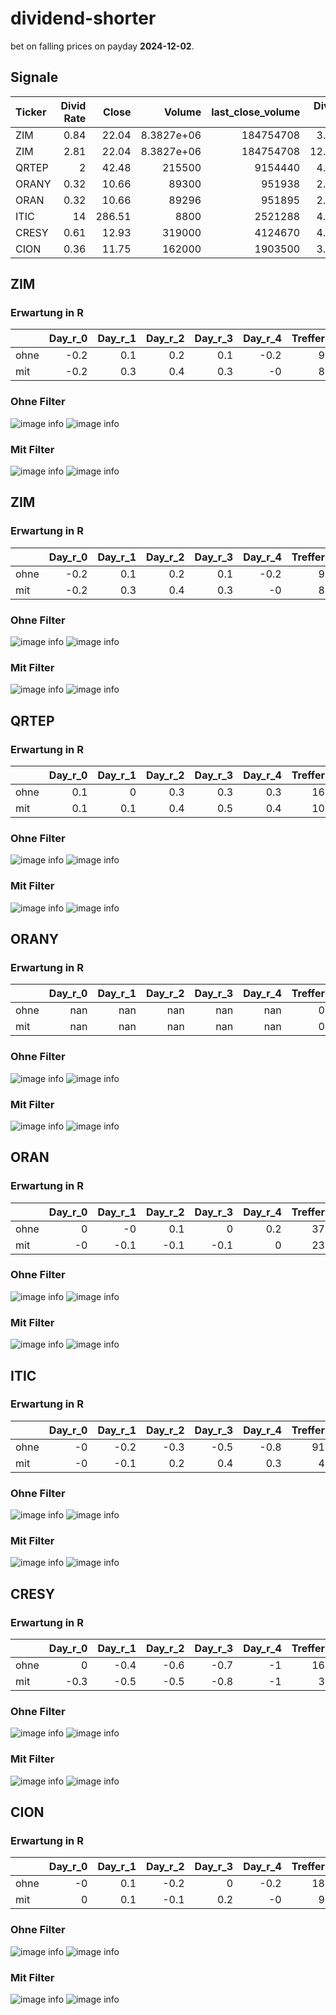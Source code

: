 # dividend-shorter

bet on falling prices on payday **2024-12-02**.

## Signale

| Ticker   |   Divid Rate |   Close |          Volume |   last_close_volume |   Divid % | 5_Days_pos   | above_SMA_50   |
|:---------|-------------:|--------:|----------------:|--------------------:|----------:|:-------------|:---------------|
| ZIM      |         0.84 |   22.04 |      8.3827e+06 |           184754708 |      3.81 | False        | False          |
| ZIM      |         2.81 |   22.04 |      8.3827e+06 |           184754708 |     12.75 | False        | False          |
| QRTEP    |         2    |   42.48 | 215500          |             9154440 |      4.71 | True         | True           |
| ORANY    |         0.32 |   10.66 |  89300          |              951938 |      2.99 | True         | False          |
| ORAN     |         0.32 |   10.66 |  89296          |              951895 |      2.99 | True         | False          |
| ITIC     |        14    |  286.51 |   8800          |             2521288 |      4.89 | True         | True           |
| CRESY    |         0.61 |   12.93 | 319000          |             4124670 |      4.71 | True         | True           |
| CION     |         0.36 |   11.75 | 162000          |             1903500 |      3.06 | True         | False          |

## ZIM

### Erwartung in R
|      |   Day_r_0 |   Day_r_1 |   Day_r_2 |   Day_r_3 |   Day_r_4 |   Treffer |
|:-----|----------:|----------:|----------:|----------:|----------:|----------:|
| ohne |      -0.2 |       0.1 |       0.2 |       0.1 |      -0.2 |         9 |
| mit  |      -0.2 |       0.3 |       0.4 |       0.3 |      -0   |         8 |

### Ohne Filter
![image info](./data/ZIM_box_all.png)
![image info](./data/ZIM_median_all.png)

### Mit Filter
![image info](./data/ZIM_box_filtered.png)
![image info](./data/ZIM_median_filtered.png)

## ZIM

### Erwartung in R
|      |   Day_r_0 |   Day_r_1 |   Day_r_2 |   Day_r_3 |   Day_r_4 |   Treffer |
|:-----|----------:|----------:|----------:|----------:|----------:|----------:|
| ohne |      -0.2 |       0.1 |       0.2 |       0.1 |      -0.2 |         9 |
| mit  |      -0.2 |       0.3 |       0.4 |       0.3 |      -0   |         8 |

### Ohne Filter
![image info](./data/ZIM_box_all.png)
![image info](./data/ZIM_median_all.png)

### Mit Filter
![image info](./data/ZIM_box_filtered.png)
![image info](./data/ZIM_median_filtered.png)

## QRTEP

### Erwartung in R
|      |   Day_r_0 |   Day_r_1 |   Day_r_2 |   Day_r_3 |   Day_r_4 |   Treffer |
|:-----|----------:|----------:|----------:|----------:|----------:|----------:|
| ohne |       0.1 |       0   |       0.3 |       0.3 |       0.3 |        16 |
| mit  |       0.1 |       0.1 |       0.4 |       0.5 |       0.4 |        10 |

### Ohne Filter
![image info](./data/QRTEP_box_all.png)
![image info](./data/QRTEP_median_all.png)

### Mit Filter
![image info](./data/QRTEP_box_filtered.png)
![image info](./data/QRTEP_median_filtered.png)

## ORANY

### Erwartung in R
|      |   Day_r_0 |   Day_r_1 |   Day_r_2 |   Day_r_3 |   Day_r_4 |   Treffer |
|:-----|----------:|----------:|----------:|----------:|----------:|----------:|
| ohne |       nan |       nan |       nan |       nan |       nan |         0 |
| mit  |       nan |       nan |       nan |       nan |       nan |         0 |

### Ohne Filter
![image info](./data/ORANY_box_all.png)
![image info](./data/ORANY_median_all.png)

### Mit Filter
![image info](./data/ORANY_box_filtered.png)
![image info](./data/ORANY_median_filtered.png)

## ORAN

### Erwartung in R
|      |   Day_r_0 |   Day_r_1 |   Day_r_2 |   Day_r_3 |   Day_r_4 |   Treffer |
|:-----|----------:|----------:|----------:|----------:|----------:|----------:|
| ohne |         0 |      -0   |       0.1 |       0   |       0.2 |        37 |
| mit  |        -0 |      -0.1 |      -0.1 |      -0.1 |       0   |        23 |

### Ohne Filter
![image info](./data/ORAN_box_all.png)
![image info](./data/ORAN_median_all.png)

### Mit Filter
![image info](./data/ORAN_box_filtered.png)
![image info](./data/ORAN_median_filtered.png)

## ITIC

### Erwartung in R
|      |   Day_r_0 |   Day_r_1 |   Day_r_2 |   Day_r_3 |   Day_r_4 |   Treffer |
|:-----|----------:|----------:|----------:|----------:|----------:|----------:|
| ohne |        -0 |      -0.2 |      -0.3 |      -0.5 |      -0.8 |        91 |
| mit  |        -0 |      -0.1 |       0.2 |       0.4 |       0.3 |         4 |

### Ohne Filter
![image info](./data/ITIC_box_all.png)
![image info](./data/ITIC_median_all.png)

### Mit Filter
![image info](./data/ITIC_box_filtered.png)
![image info](./data/ITIC_median_filtered.png)

## CRESY

### Erwartung in R
|      |   Day_r_0 |   Day_r_1 |   Day_r_2 |   Day_r_3 |   Day_r_4 |   Treffer |
|:-----|----------:|----------:|----------:|----------:|----------:|----------:|
| ohne |       0   |      -0.4 |      -0.6 |      -0.7 |        -1 |        16 |
| mit  |      -0.3 |      -0.5 |      -0.5 |      -0.8 |        -1 |         3 |

### Ohne Filter
![image info](./data/CRESY_box_all.png)
![image info](./data/CRESY_median_all.png)

### Mit Filter
![image info](./data/CRESY_box_filtered.png)
![image info](./data/CRESY_median_filtered.png)

## CION

### Erwartung in R
|      |   Day_r_0 |   Day_r_1 |   Day_r_2 |   Day_r_3 |   Day_r_4 |   Treffer |
|:-----|----------:|----------:|----------:|----------:|----------:|----------:|
| ohne |        -0 |       0.1 |      -0.2 |       0   |      -0.2 |        18 |
| mit  |         0 |       0.1 |      -0.1 |       0.2 |      -0   |         9 |

### Ohne Filter
![image info](./data/CION_box_all.png)
![image info](./data/CION_median_all.png)

### Mit Filter
![image info](./data/CION_box_filtered.png)
![image info](./data/CION_median_filtered.png)

